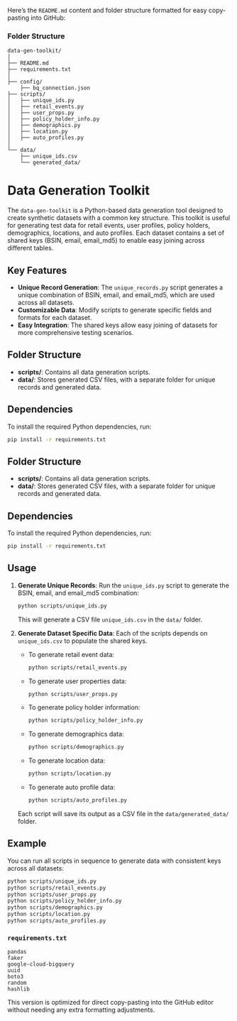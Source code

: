 Here’s the `README.md` content and folder structure formatted for easy copy-pasting into GitHub:

### Folder Structure
```
data-gen-toolkit/
│
├── README.md
├── requirements.txt
│
├── config/
    ├── bq_connection.json
├── scripts/
│   ├── unique_ids.py
│   ├── retail_events.py
│   ├── user_props.py
│   ├── policy_holder_info.py
│   ├── demographics.py
│   ├── location.py
│   ├── auto_profiles.py
│
└── data/
    ├── unique_ids.csv
    └── generated_data/
```

# Data Generation Toolkit

The `data-gen-toolkit` is a Python-based data generation tool designed to create synthetic datasets with a common key structure. This toolkit is useful for generating test data for retail events, user profiles, policy holders, demographics, locations, and auto profiles. Each dataset contains a set of shared keys (BSIN, email, email_md5) to enable easy joining across different tables.

## Key Features

- **Unique Record Generation**: The `unique_records.py` script generates a unique combination of BSIN, email, and email_md5, which are used across all datasets.
- **Customizable Data**: Modify scripts to generate specific fields and formats for each dataset.
- **Easy Integration**: The shared keys allow easy joining of datasets for more comprehensive testing scenarios.

## Folder Structure

- **scripts/**: Contains all data generation scripts.
- **data/**: Stores generated CSV files, with a separate folder for unique records and generated data.

## Dependencies

To install the required Python dependencies, run:

```bash
pip install -r requirements.txt
```

## Folder Structure

- **scripts/**: Contains all data generation scripts.
- **data/**: Stores generated CSV files, with a separate folder for unique records and generated data.

## Dependencies

To install the required Python dependencies, run:

```bash
pip install -r requirements.txt
```

## Usage

1. **Generate Unique Records**:
   Run the `unique_ids.py` script to generate the BSIN, email, and email_md5 combination:

   ```bash
   python scripts/unique_ids.py
   ```

   This will generate a CSV file `unique_ids.csv` in the `data/` folder.

2. **Generate Dataset Specific Data**:
   Each of the scripts depends on `unique_ids.csv` to populate the shared keys.

   - To generate retail event data:

     ```bash
     python scripts/retail_events.py
     ```

   - To generate user properties data:

     ```bash
     python scripts/user_props.py
     ```

   - To generate policy holder information:

     ```bash
     python scripts/policy_holder_info.py
     ```

   - To generate demographics data:

     ```bash
     python scripts/demographics.py
     ```

   - To generate location data:

     ```bash
     python scripts/location.py
     ```

   - To generate auto profile data:

     ```bash
     python scripts/auto_profiles.py
     ```

   Each script will save its output as a CSV file in the `data/generated_data/` folder.

## Example

You can run all scripts in sequence to generate data with consistent keys across all datasets:

```bash
python scripts/unique_ids.py
python scripts/retail_events.py
python scripts/user_props.py
python scripts/policy_holder_info.py
python scripts/demographics.py
python scripts/location.py
python scripts/auto_profiles.py
```

### `requirements.txt`

```
pandas
faker
google-cloud-bigquery
uuid
boto3
random
hashlib
```

This version is optimized for direct copy-pasting into the GitHub editor without needing any extra formatting adjustments.
